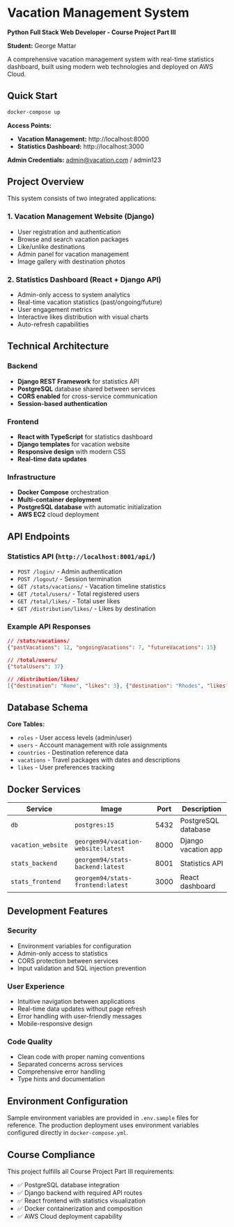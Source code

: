 # Vacation Management System
**Python Full Stack Web Developer - Course Project Part III**

**Student:** George Mattar

A comprehensive vacation management system with real-time statistics dashboard, built using modern web technologies and deployed on AWS Cloud.

## Quick Start

```bash
docker-compose up
```

**Access Points:**
- **Vacation Management:** http://localhost:8000
- **Statistics Dashboard:** http://localhost:3000

**Admin Credentials:** admin@vacation.com / admin123

## Project Overview

This system consists of two integrated applications:

### 1. Vacation Management Website (Django)
- User registration and authentication
- Browse and search vacation packages
- Like/unlike destinations
- Admin panel for vacation management
- Image gallery with destination photos

### 2. Statistics Dashboard (React + Django API)
- Admin-only access to system analytics
- Real-time vacation statistics (past/ongoing/future)
- User engagement metrics
- Interactive likes distribution with visual charts
- Auto-refresh capabilities

## Technical Architecture

### Backend
- **Django REST Framework** for statistics API
- **PostgreSQL** database shared between services
- **CORS enabled** for cross-service communication
- **Session-based authentication**

### Frontend  
- **React with TypeScript** for statistics dashboard
- **Django templates** for vacation website
- **Responsive design** with modern CSS
- **Real-time data updates**

### Infrastructure
- **Docker Compose** orchestration
- **Multi-container deployment**
- **PostgreSQL database** with automatic initialization
- **AWS EC2** cloud deployment

## API Endpoints

### Statistics API (`http://localhost:8001/api/`)
- `POST /login/` - Admin authentication
- `POST /logout/` - Session termination  
- `GET /stats/vacations/` - Vacation timeline statistics
- `GET /total/users/` - Total registered users
- `GET /total/likes/` - Total user likes
- `GET /distribution/likes/` - Likes by destination

### Example API Responses
```json
// /stats/vacations/
{"pastVacations": 12, "ongoingVacations": 7, "futureVacations": 15}

// /total/users/  
{"totalUsers": 37}

// /distribution/likes/
[{"destination": "Rome", "likes": 3}, {"destination": "Rhodes", "likes": 8}]
```

## Database Schema

**Core Tables:**
- `roles` - User access levels (admin/user)
- `users` - Account management with role assignments
- `countries` - Destination reference data
- `vacations` - Travel packages with dates and descriptions
- `likes` - User preferences tracking

## Docker Services

| Service | Image | Port | Description |
|---------|-------|------|-------------|
| `db` | `postgres:15` | 5432 | PostgreSQL database |
| `vacation_website` | `georgem94/vacation-website:latest` | 8000 | Django vacation app |
| `stats_backend` | `georgem94/stats-backend:latest` | 8001 | Statistics API |
| `stats_frontend` | `georgem94/stats-frontend:latest` | 3000 | React dashboard |

## Development Features

### Security
- Environment variables for configuration
- Admin-only access to statistics
- CORS protection between services
- Input validation and SQL injection prevention

### User Experience
- Intuitive navigation between applications
- Real-time data updates without page refresh
- Error handling with user-friendly messages
- Mobile-responsive design

### Code Quality
- Clean code with proper naming conventions
- Separated concerns across services
- Comprehensive error handling
- Type hints and documentation

## Environment Configuration

Sample environment variables are provided in `.env.sample` files for reference. The production deployment uses environment variables configured directly in `docker-compose.yml`.

## Course Compliance

This project fulfills all Course Project Part III requirements:
- ✅ PostgreSQL database integration
- ✅ Django backend with required API routes
- ✅ React frontend with statistics visualization
- ✅ Docker containerization and composition
- ✅ AWS Cloud deployment capability